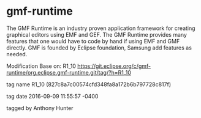 # gmf-runtime
The GMF Runtime is an industry proven application framework for creating graphical editors using EMF and GEF.   The GMF Runtime provides many features that one would have to code by hand if using EMF and GMF directly.   GMF is founded by Eclipse foundation, Samsung add features as needed.

Modification Base on:  R1_10
https://git.eclipse.org/c/gmf-runtime/org.eclipse.gmf-runtime.git/tag/?h=R1_10

tag name	R1_10 (827c8a7c00574cfd348fa8a172b6b797728c817f)

tag date	2016-09-09 11:55:57 -0400

tagged by	Anthony Hunter
